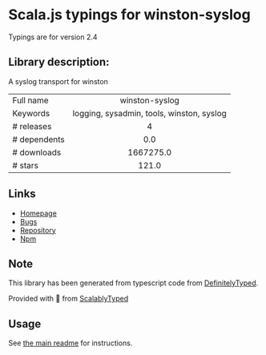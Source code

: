 
# Scala.js typings for winston-syslog

Typings are for version 2.4

## Library description:
A syslog transport for winston

|                    |                 |
| ------------------ | :-------------: |
| Full name          | winston-syslog |
| Keywords           | logging, sysadmin, tools, winston, syslog |
| # releases         | 4 |
| # dependents       | 0.0 |
| # downloads        | 1667275.0 |
| # stars            | 121.0 |

## Links
- [Homepage](https://github.com/indexzero/winston-syslog#readme)
- [Bugs](https://github.com/indexzero/winston-syslog/issues)
- [Repository](https://github.com/indexzero/winston-syslog)
- [Npm](https://www.npmjs.com/package/winston-syslog)
    


## Note
This library has been generated from typescript code from [DefinitelyTyped](https://definitelytyped.org).

Provided with :purple_heart: from [ScalablyTyped](https://github.com/oyvindberg/ScalablyTyped)

## Usage
See [the main readme](../../readme.md) for instructions.


